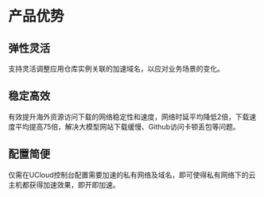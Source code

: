 # 产品优势

## 弹性灵活
支持灵活调整应用仓库实例关联的加速域名，以应对业务场景的变化。

## 稳定高效
有效提升海外资源访问下载的网络稳定性和速度，网络时延平均降低2倍，下载速度平均提高75倍，解决大模型网站下载缓慢、Github访问卡顿丢包等问题。

## 配置简便
仅需在UCloud控制台配置需要加速的私有网络及域名，即可使得私有网络下的云主机都获得加速效果，即开即加速。
